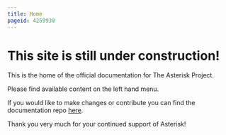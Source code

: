 ```yaml
---
title: Home
pageid: 4259930
---
```


# This site is still under construction!

This is the home of the official documentation for The Asterisk Project.

Please find available content on the left hand menu.

If you would like to make changes or contribute you can find the documentation repo [here](https://github.com/asterisk/documentation).

Thank you very much for your continued support of Asterisk!


